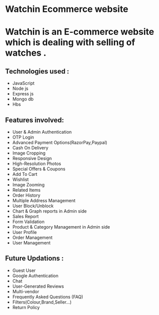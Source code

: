 <h1>Watchin Ecommerce website<h1>
  
  <p>Watchin is an E-commerce website which is dealing with selling of watches .<p>
  
  
Technologies used :
-----------------------
* JavaScript
* Node js
* Express js
* Mongo db
* Hbs

Features involved:
-----------------------------------------------
* User & Admin Authentication
* OTP Login
* Advanced Payment Options(RazorPay,Paypal)
* Cash On Delivery
* Image Cropping
* Responsive Design
* High-Resolution Photos
* Special Offers & Coupons
* Add To Cart
* Wishlist
* Image Zooming
* Related Items
* Order History
* Multiple Address Management
* User Block/Unblock
* Chart & Graph reports in Admin side
* Sales Report
* Form Validation
* Product & Category Management in Admin side
* User Profile
* Order Management
* User Management

Future Updations :
----------------------------------
* Guest User
* Google Authentication
* Chat
* User-Generated Reviews
* Multi-vendor
* Frequently Asked Questions (FAQ)
* Filters(Colour,Brand,Seller...)
* Return Policy
